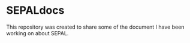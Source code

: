 # SEPALdocs
This repository was created to share some of the document I have been working on about SEPAL.

